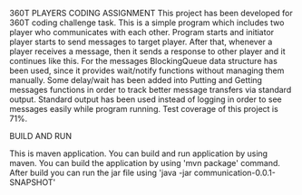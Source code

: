 360T PLAYERS CODING ASSIGNMENT
This project has been developed for 360T coding challenge task.
This is a simple program which includes two player who communicates with each other.
Program starts and initiator player starts to send messages to target player.
After that, whenever a player receives a message, then it sends a response to other player and it continues like this.
For the messages BlockingQueue data structure has been used, since it provides wait/notify functions without managing them manually. Some delay/wait has been added into Putting and Getting messages functions in order to track better message transfers via standard output. Standard output has been used instead of logging in order to see messages easily while program running.
Test coverage of this project is 71%.

BUILD AND RUN

This is maven application. You can build and run application by using maven.
You can build the application by using 'mvn package' command.
After build you can run the jar file using 'java -jar communication-0.0.1-SNAPSHOT' 


